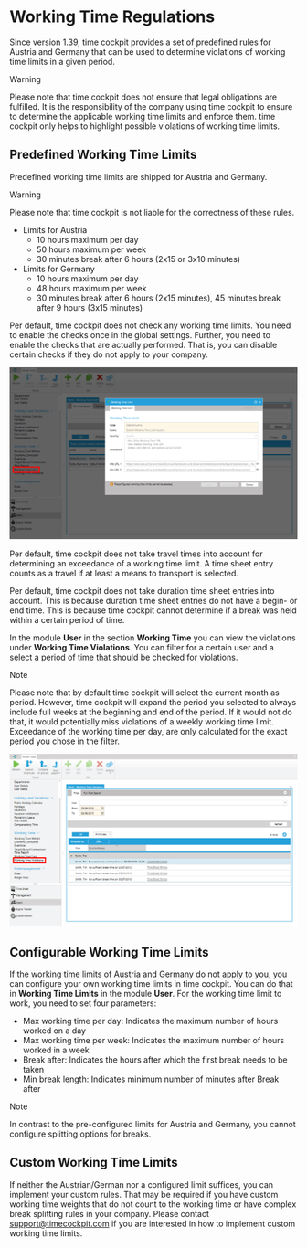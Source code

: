 # Working Time Regulations	

Since version 1.39, time cockpit provides a set of predefined rules for Austria and Germany that can be used to determine violations of working time limits in a given period.

> [!WARNING]
Please note that time cockpit does not ensure that legal obligations are fulfilled. It is the responsibility of the company using time cockpit to ensure to determine the applicable working time limits and enforce them. time cockpit only helps to highlight possible violations of working time limits.

## Predefined Working Time Limits

Predefined working time limits are shipped for Austria and Germany.

> [!WARNING]
Please note that time cockpit is not liable for the correctness of these rules.

- Limits for Austria
    - 10 hours maximum per day
    - 50 hours maximum per week
    - 30 minutes break after 6 hours (2x15 or 3x10 minutes)
- Limits for Germany
    - 10 hours maximum per day
    - 48 hours maximum per week
    - 30 minutes break after 6 hours (2x15 minutes), 45 minutes break after 9 hours (3x15 minutes)

Per default, time cockpit does not check any working time limits. You need to enable the checks once in the global settings. Further, you need to enable the checks that are actually performed. That is, you can disable certain checks if they do not apply to your company.

![Working time limits](images/working-time-limits.png "Working time limits")

Per default, time cockpit does not take travel times into account for determining an exceedance of a working time limit. A time sheet entry counts as a travel if at least a means to transport is selected.

Per default, time cockpit does not take duration time sheet entries into account. This is because duration time sheet entries do not have a begin- or end time. This is because time cockpit cannot determine if a break was held within a certain period of time.

In the module **User** in the section **Working Time** you can view the violations under **Working Time Violations**. You can filter for a certain user and a select a period of time that should be checked for violations.

> [!NOTE]
Please note that by default time cockpit will select the current month as period. However, time cockpit will expand the period you selected to always include full weeks at the beginning and end of the period. If it would not do that, it would potentially miss violations of a weekly working time limit. Exceedance of the working time per day, are only calculated for the exact period you chose in the filter.

![Working time violations](images/working-time-violations.png "Working time violations")

## Configurable Working Time Limits

If the working time limits of Austria and Germany do not apply to you, you can configure your own working time limits in time cockpit. You can do that in **Working Time Limits** in the module **User**. For the working time limit to work, you need to set four parameters:

- Max working time per day: Indicates the maximum number of hours worked on a day
- Max working time per week: Indicates the maximum number of hours worked in a week
- Break after: Indicates the hours after which the first break needs to be taken
- Min break length: Indicates minimum number of minutes after Break after

> [!NOTE]
In contrast to the pre-configured limits for Austria and Germany, you cannot configure splitting options for breaks.

## Custom Working Time Limits

If neither the Austrian/German nor a configured limit suffices, you can implement your custom rules. That may be required if you have custom working time weights that do not count to the working time or have complex break splitting rules in your company. Please contact [support@timecockpit.com](mailto:support@timecockpit.com) if you are interested in how to implement custom working time limits.